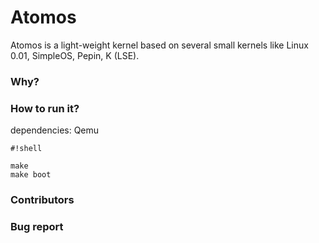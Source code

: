 # Atomos #

Atomos is a light-weight kernel based on several small kernels like
Linux 0.01, SimpleOS, Pepin, K (LSE).

### Why? ###


### How to run it? ###
dependencies: Qemu

```
#!shell

make
make boot
```


### Contributors ###


### Bug report ###
